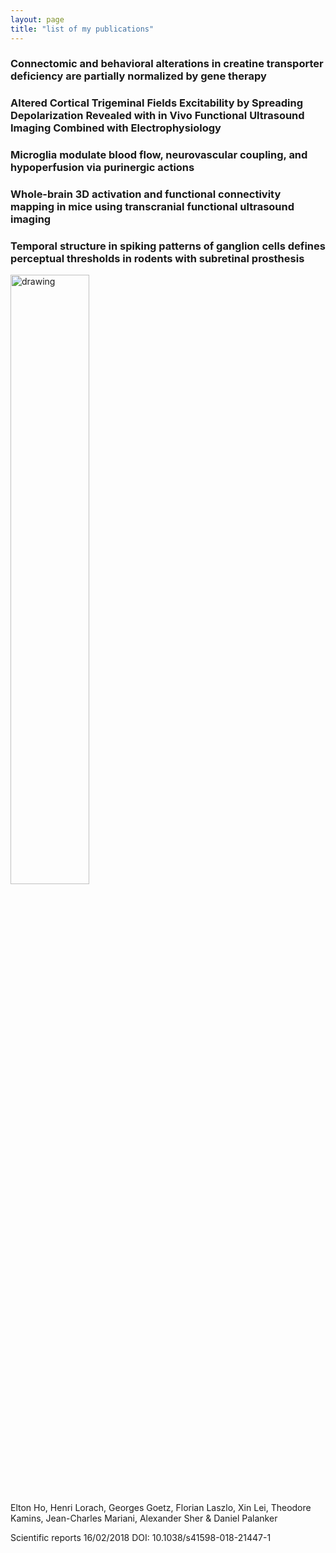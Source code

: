 ```yaml
---
layout: page
title: "list of my publications"
---
```


### Connectomic and behavioral alterations in creatine transporter deficiency are partially normalized by gene therapy

### Altered Cortical Trigeminal Fields Excitability by Spreading Depolarization Revealed with in Vivo Functional Ultrasound Imaging Combined with Electrophysiology

### Microglia modulate blood flow, neurovascular coupling, and hypoperfusion via purinergic actions

### Whole-brain 3D activation and functional connectivity mapping in mice using transcranial functional ultrasound imaging

### Temporal structure in spiking patterns of ganglion cells defines perceptual thresholds in rodents with subretinal prosthesis

<a href="https://JCMariani.github.io/_posts/publications/00_Temporal-prosthesis_Ho_2018/00_Temporal-prosthesis_Ho_2018.md">
<img src="https://JCMariani.github.io/_posts/publications/00_Temporal-prosthesis_Ho_2018/2018_Ho_Temporal-structure.png" alt="drawing" width="50%" class="center"/>
</a>

Elton Ho, Henri Lorach, Georges Goetz, Florian Laszlo, Xin Lei, Theodore Kamins, Jean-Charles Mariani, Alexander Sher & Daniel Palanker 

Scientific reports 
16/02/2018 
DOI: 10.1038/s41598-018-21447-1 


